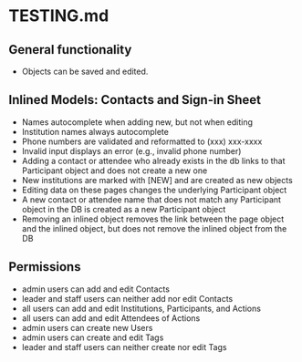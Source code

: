 # TESTING.md

## General functionality
- Objects can be saved and edited.

## Inlined Models: Contacts and Sign-in Sheet

- Names autocomplete when adding new, but not when editing
- Institution names always autocomplete
- Phone numbers are validated and reformatted to (xxx) xxx-xxxx
- Invalid input displays an error (e.g., invalid phone number)
- Adding a contact or attendee who already exists in the db links to
  that Participant object and does not create a new one
- New institutions are marked with [NEW] and are created as new objects
- Editing data on these pages changes the underlying Participant object
- A new contact or attendee name that does not match any Participant
  object in the DB is created as a new Participant object
- Removing an inlined object removes the link between the page object
  and the inlined object, but does not remove the inlined object from
  the DB

## Permissions

- admin users can add and edit Contacts
- leader and staff users can neither add nor edit Contacts
- all users can add and edit Institutions, Participants, and Actions
- all users can add and edit Attendees of Actions
- admin users can create new Users
- admin users can create and edit Tags
- leader and staff users can neither create nor edit Tags


